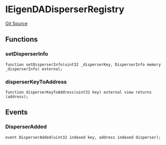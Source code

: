 # IEigenDADisperserRegistry
[Git Source](https://github.com/Layr-Labs/eigenda/blob/538f0525d9ff112a8ba32701edaf2860a0ad7306/src/interfaces/IEigenDADisperserRegistry.sol)


## Functions
### setDisperserInfo


```solidity
function setDisperserInfo(uint32 _disperserKey, DisperserInfo memory _disperserInfo) external;
```

### disperserKeyToAddress


```solidity
function disperserKeyToAddress(uint32 key) external view returns (address);
```

## Events
### DisperserAdded

```solidity
event DisperserAdded(uint32 indexed key, address indexed disperser);
```

